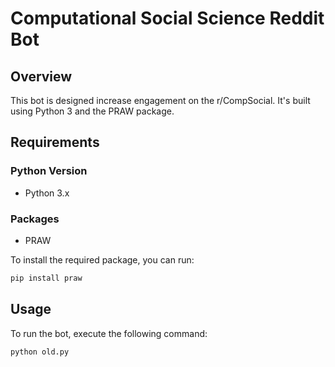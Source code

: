 # Computational Social Science Reddit Bot

## Overview

This bot is designed increase engagement on the r/CompSocial. It's built using Python 3 and the PRAW package.

## Requirements

### Python Version

- Python 3.x

### Packages

- PRAW

To install the required package, you can run:

```bash
pip install praw
```

## Usage

To run the bot, execute the following command:

```bash
python old.py
```
